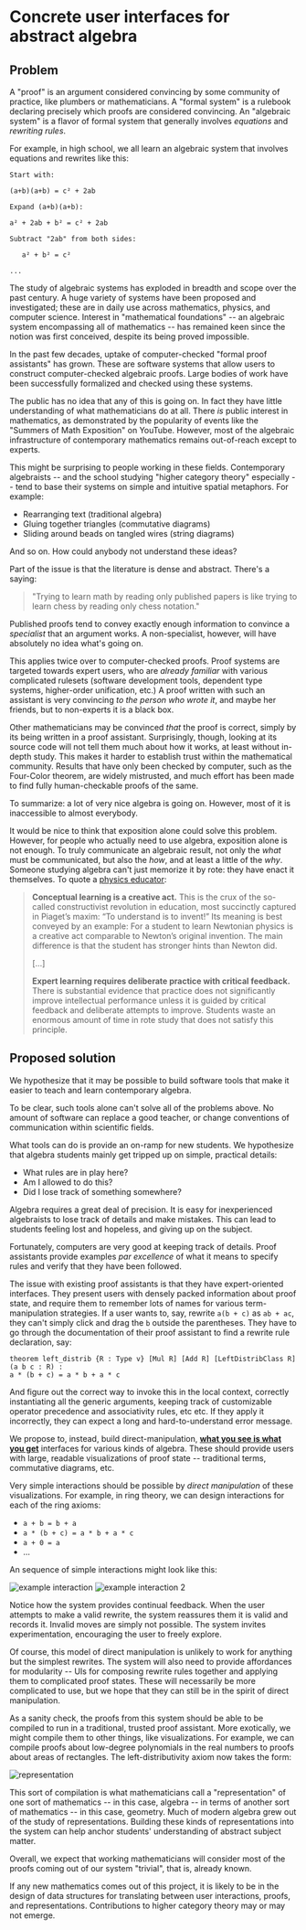 # Concrete user interfaces for abstract algebra

## Problem

A "proof" is an argument considered convincing by some community of practice, like plumbers or mathematicians. A "formal system" is a rulebook declaring precisely which proofs are considered convincing. An "algebraic system" is a flavor of formal system that generally involves *equations* and *rewriting rules*.

For example, in high school, we all learn an algebraic system that involves equations and rewrites like this:

```
Start with:

(a+b)(a+b) = c² + 2ab

Expand (a+b)(a+b):

a² + 2ab + b² = c² + 2ab

Subtract "2ab" from both sides:

   a² + b² = c²

...
```


The study of algebraic systems has exploded in breadth and scope over the past century. A huge variety of systems have been proposed and investigated; these are in daily use across mathematics, physics, and computer science. Interest in "mathematical foundations" -- an algebraic system encompassing all of mathematics -- has remained keen since the notion was first conceived, despite its being proved impossible.

In the past few decades, uptake of computer-checked "formal proof assistants" has grown. These are software systems that allow users to construct computer-checked algebraic proofs. Large bodies of work have been successfully formalized and checked using these systems.

The public has no idea that any of this is going on. In fact they have little understanding of what mathematicians do at all. There *is* public interest in mathematics, as demonstrated by the popularity of events like the "Summers of Math Exposition" on YouTube. However, most of the algebraic infrastructure of contemporary mathematics remains out-of-reach except to experts.

This might be surprising to people working in these fields. Contemporary algebraists -- and the school studying "higher category theory" especially -- tend to base their systems on simple and intuitive spatial metaphors. For example:

- Rearranging text (traditional algebra)
- Gluing together triangles (commutative diagrams)
- Sliding around beads on tangled wires (string diagrams)

And so on. How could anybody not understand these ideas?

Part of the issue is that the literature is dense and abstract. There's a saying:

> "Trying to learn math by reading only published papers is like trying to learn chess by reading only chess notation."

Published proofs tend to convey exactly enough information to convince a *specialist* that an argument works. A non-specialist, however, will have absolutely no idea what's going on.

This applies twice over to computer-checked proofs. Proof systems are targeted towards expert users, who are *already familiar* with various complicated rulesets (software development tools, dependent type systems, higher-order unification, etc.) A proof written with such an assistant is very convincing *to the person who wrote it*, and maybe her friends, but to non-experts it is a black box. 

Other mathematicians may be convinced *that* the proof is correct, simply by its being written in a proof assistant. Surprisingly, though, looking at its source code will not tell them much about how it works, at least without in-depth study. This makes it harder to establish trust within the mathematical community. Results that have only been checked by computer, such as the Four-Color theorem, are widely mistrusted, and much effort has been made to find fully human-checkable proofs of the same.

To summarize: a lot of very nice algebra is going on. However, most of it is inaccessible to almost everybody.

It would be nice to think that exposition alone could solve this problem. However, for people who actually need to use algebra, exposition alone is not enough. To truly communicate an algebraic result, not only the *what* must be communicated, but also the *how*, and at least a little of the *why*. Someone studying algebra can't just memorize it by rote: they have enact it themselves. To quote a [physics educator](https://worrydream.com/refs/Hestenes_2002_-_Reforming_the_Mathematical_Language_of_Physics.pdf):

> **Conceptual learning is a creative act.**
> This is the crux of the so-called constructivist revolution in education, most
> succinctly captured in Piaget’s maxim: “To understand is to invent!” Its meaning
> is best conveyed by an example: For a student to learn Newtonian physics is
> a creative act comparable to Newton’s original invention. The main difference
> is that the student has stronger hints than Newton did.
>
> [...]
>
> **Expert learning requires deliberate practice with critical feedback.**
> There is substantial evidence that practice does not significantly improve
> intellectual performance unless it is guided by critical feedback and deliberate
> attempts to improve. Students waste an enormous amount of time in rote
> study that does not satisfy this principle.

## Proposed solution

We hypothesize that it may be possible to build software tools that make it easier to teach and learn contemporary algebra.

To be clear, such tools alone can't solve all of the problems above. No amount of software can replace a good teacher, or change conventions of communication within scientific fields.

What tools can do is provide an on-ramp for new students. We hypothesize that algebra students mainly get tripped up on simple, practical details:

- What rules are in play here?
- Am I allowed to do this?
- Did I lose track of something somewhere?

Algebra requires a great deal of precision. It is easy for inexperienced algebraists to lose track of details and make mistakes. This can lead to students feeling lost and hopeless, and giving up on the subject.

Fortunately, computers are very good at keeping track of details. Proof assistants provide examples *par excellence* of what it means to specify rules and verify that they have been followed.

The issue with existing proof assistants is that they have expert-oriented interfaces. They present users with densely packed information about proof state, and require them to remember lots of names for various term-manipulation strategies. If a user wants to, say, rewrite `a(b + c)` as `ab + ac`, they can't simply click and drag the `b` outside the parentheses. They have to go through the documentation of their proof assistant to find a rewrite rule declaration, say:

```lean
theorem left_distrib {R : Type v} [Mul R] [Add R] [LeftDistribClass R] (a b c : R) :
a * (b + c) = a * b + a * c
```

And figure out the correct way to invoke this in the local context, correctly instantiating all the generic arguments, keeping track of customizable operator precedence and associativity rules, etc etc. If they apply it incorrectly, they can expect a long and hard-to-understand error message.

We propose to, instead, build direct-manipulation, [**what you see is what you get**](https://en.wikipedia.org/wiki/WYSIWYG) interfaces for various kinds of algebra. These should provide users with large, readable visualizations of proof state -- traditional terms, commutative diagrams, etc. 

Very simple interactions should be possible by *direct manipulation* of these visualizations. For example, in ring theory, we can design interactions for each of the ring axioms:

- `a + b = b + a`
- `a * (b + c) = a * b + a * c`
- `a + 0 = a`
- ...

An sequence of simple interactions might look like this:

![example interaction](./images/dragging.jpg)
![example interaction 2](./images/dragging2.jpg)

Notice how the system provides continual feedback. When the user attempts to make a valid rewrite, the system reassures them it is valid and records it. Invalid moves are simply not possible. The system invites experimentation, encouraging the user to freely explore.

Of course, this model of direct manipulation is unlikely to work for anything but the simplest rewrites. The system will also need to provide affordances for modularity -- UIs for composing rewrite rules together and applying them to complicated proof states. These will necessarily be more complicated to use, but we hope that they can still be in the spirit of direct manipulation.

As a sanity check, the proofs from this system should be able to be compiled to run in a traditional, trusted proof assistant. More exotically, we might compile them to other things, like visualizations. For example, we can compile proofs about low-degree polynomials in the real numbers to proofs about areas of rectangles. The left-distributivity axiom now takes the form:

![representation](./images/representation.jpg)

This sort of compilation is what mathematicians call a "representation" of one sort of mathematics -- in this case, algebra -- in terms of another sort of mathematics -- in this case, geometry. Much of modern algebra grew out of the study of representations. Building these kinds of representations into the system can help anchor students' understanding of abstract subject matter. 

Overall, we expect that working mathematicians will consider most of the proofs coming out of our system "trivial", that is, already known. 

If any new mathematics comes out of this project, it is likely to be in the design of data structures for translating between user interactions, proofs, and representations. Contributions to higher category theory may or may not emerge.
